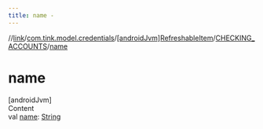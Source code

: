 ```yaml
---
title: name -
---
```

//[link](../../../index.md)/[com.tink.model.credentials](../../index.md)/[[androidJvm]RefreshableItem](../index.md)/[CHECKING_ACCOUNTS](index.md)/[name](name.md)



# name  
[androidJvm]  
Content  
val [name](name.md): [String](https://kotlinlang.org/api/latest/jvm/stdlib/kotlin/-string/index.html)  



